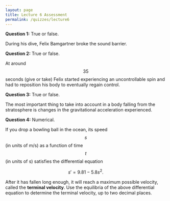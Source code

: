 ```yaml
---
layout: page
title: Lecture 6 Assessment
permalink: /quizzes/lecture6
---
```



**Question 1:**  True or false.

During his dive, Felix Bamgartner broke the sound barrier.

**Question 2:**  True or false.

At around $$35$$ seconds (give or take) Felix started experiencing an uncontrollable spin and had to reposition his body to eventually regain control.

**Question 3:**  True or false.

The most important thing to take into account in a body falling from the stratosphere is changes in the gravitational acceleration experienced.

**Question 4:**  Numerical.

If you drop a bowling ball in the ocean, its speed $$s$$ (in units of m/s) as a function of time $$t$$ (in units of s) satisfies the differential equation

$$s' = 9.81 - 5.8s^2.$$

After it has fallen long enough, it will reach a maximum possible velocity, called the **terminal velocity**.
Use the equilibria of the above differential equation to determine the terminal velocity, up to two decimal places.



